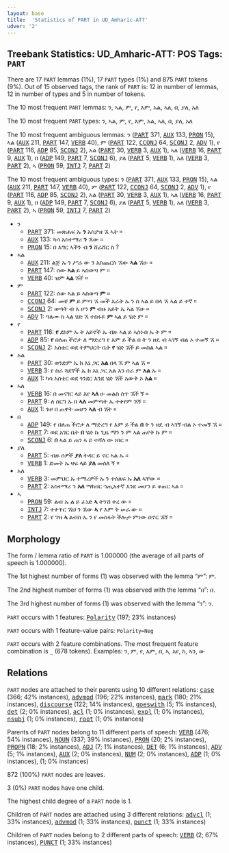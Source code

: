 ```yaml
---
layout: base
title:  'Statistics of PART in UD_Amharic-ATT'
udver: '2'
---
```


## Treebank Statistics: UD_Amharic-ATT: POS Tags: `PART`

There are 17 `PART` lemmas (1%), 17 `PART` types (1%) and 875 `PART` tokens (9%).
Out of 15 observed tags, the rank of `PART` is: 12 in number of lemmas, 12 in number of types and 5 in number of tokens.

The 10 most frequent `PART` lemmas: ን, ኣል, ም, የ, እም, አል, ኣለ, በ, ያለ, አለ

The 10 most frequent `PART` types:  ን, ኣል, ም, የ, እም, አል, ኣለ, በ, ያለ, አለ

The 10 most frequent ambiguous lemmas: ን (<tt><a href="am_att-pos-PART.html">PART</a></tt> 371, <tt><a href="am_att-pos-AUX.html">AUX</a></tt> 133, <tt><a href="am_att-pos-PRON.html">PRON</a></tt> 15), ኣል (<tt><a href="am_att-pos-AUX.html">AUX</a></tt> 211, <tt><a href="am_att-pos-PART.html">PART</a></tt> 147, <tt><a href="am_att-pos-VERB.html">VERB</a></tt> 40), ም (<tt><a href="am_att-pos-PART.html">PART</a></tt> 122, <tt><a href="am_att-pos-CCONJ.html">CCONJ</a></tt> 64, <tt><a href="am_att-pos-SCONJ.html">SCONJ</a></tt> 2, <tt><a href="am_att-pos-ADV.html">ADV</a></tt> 1), የ (<tt><a href="am_att-pos-PART.html">PART</a></tt> 116, <tt><a href="am_att-pos-ADP.html">ADP</a></tt> 85, <tt><a href="am_att-pos-SCONJ.html">SCONJ</a></tt> 2), አል (<tt><a href="am_att-pos-PART.html">PART</a></tt> 30, <tt><a href="am_att-pos-VERB.html">VERB</a></tt> 3, <tt><a href="am_att-pos-AUX.html">AUX</a></tt> 1), ኣለ (<tt><a href="am_att-pos-VERB.html">VERB</a></tt> 16, <tt><a href="am_att-pos-PART.html">PART</a></tt> 9, <tt><a href="am_att-pos-AUX.html">AUX</a></tt> 1), በ (<tt><a href="am_att-pos-ADP.html">ADP</a></tt> 149, <tt><a href="am_att-pos-PART.html">PART</a></tt> 7, <tt><a href="am_att-pos-SCONJ.html">SCONJ</a></tt> 6), ያለ (<tt><a href="am_att-pos-PART.html">PART</a></tt> 5, <tt><a href="am_att-pos-VERB.html">VERB</a></tt> 1), አለ (<tt><a href="am_att-pos-VERB.html">VERB</a></tt> 3, <tt><a href="am_att-pos-PART.html">PART</a></tt> 2), ኣ (<tt><a href="am_att-pos-PRON.html">PRON</a></tt> 59, <tt><a href="am_att-pos-INTJ.html">INTJ</a></tt> 7, <tt><a href="am_att-pos-PART.html">PART</a></tt> 2)

The 10 most frequent ambiguous types:  ን (<tt><a href="am_att-pos-PART.html">PART</a></tt> 371, <tt><a href="am_att-pos-AUX.html">AUX</a></tt> 133, <tt><a href="am_att-pos-PRON.html">PRON</a></tt> 15), ኣል (<tt><a href="am_att-pos-AUX.html">AUX</a></tt> 211, <tt><a href="am_att-pos-PART.html">PART</a></tt> 147, <tt><a href="am_att-pos-VERB.html">VERB</a></tt> 40), ም (<tt><a href="am_att-pos-PART.html">PART</a></tt> 122, <tt><a href="am_att-pos-CCONJ.html">CCONJ</a></tt> 64, <tt><a href="am_att-pos-SCONJ.html">SCONJ</a></tt> 2, <tt><a href="am_att-pos-ADV.html">ADV</a></tt> 1), የ (<tt><a href="am_att-pos-PART.html">PART</a></tt> 116, <tt><a href="am_att-pos-ADP.html">ADP</a></tt> 85, <tt><a href="am_att-pos-SCONJ.html">SCONJ</a></tt> 2), አል (<tt><a href="am_att-pos-PART.html">PART</a></tt> 30, <tt><a href="am_att-pos-VERB.html">VERB</a></tt> 3, <tt><a href="am_att-pos-AUX.html">AUX</a></tt> 1), ኣለ (<tt><a href="am_att-pos-VERB.html">VERB</a></tt> 16, <tt><a href="am_att-pos-PART.html">PART</a></tt> 9, <tt><a href="am_att-pos-AUX.html">AUX</a></tt> 1), በ (<tt><a href="am_att-pos-ADP.html">ADP</a></tt> 149, <tt><a href="am_att-pos-PART.html">PART</a></tt> 7, <tt><a href="am_att-pos-SCONJ.html">SCONJ</a></tt> 6), ያለ (<tt><a href="am_att-pos-PART.html">PART</a></tt> 5, <tt><a href="am_att-pos-VERB.html">VERB</a></tt> 1), አለ (<tt><a href="am_att-pos-VERB.html">VERB</a></tt> 3, <tt><a href="am_att-pos-PART.html">PART</a></tt> 2), ኣ (<tt><a href="am_att-pos-PRON.html">PRON</a></tt> 59, <tt><a href="am_att-pos-INTJ.html">INTJ</a></tt> 7, <tt><a href="am_att-pos-PART.html">PART</a></tt> 2)


* ን
  * <tt><a href="am_att-pos-PART.html">PART</a></tt> 371: መጽሐፍ ኡ <b>ን</b> አስያዝ ኧ ኣት ።
  * <tt><a href="am_att-pos-AUX.html">AUX</a></tt> 133: ካሳ አስተማሪ <b>ን</b> ኧው ።
  * <tt><a href="am_att-pos-PRON.html">PRON</a></tt> 15: በ እግር ኣችን ብ <b>ን</b> ሸራሸር ስ ?
* ኣል
  * <tt><a href="am_att-pos-AUX.html">AUX</a></tt> 211: ልጅ ኡ ን ሥራ ው ን አስጨርስ ኧው <b>ኣል</b> ኧሁ ።
  * <tt><a href="am_att-pos-PART.html">PART</a></tt> 147: ሰው <b>ኣል</b> ይ ኣስወጣ ም ።
  * <tt><a href="am_att-pos-VERB.html">VERB</a></tt> 40: ዝም <b>ኣል</b> ኧች ።
* ም
  * <tt><a href="am_att-pos-PART.html">PART</a></tt> 122: ሰው ኣል ይ ኣስወጣ <b>ም</b> ።
  * <tt><a href="am_att-pos-CCONJ.html">CCONJ</a></tt> 64: መቼ <b>ም</b> ይ ምጣ ኧ መች እራት ኡ ን ስ ኣል ይ በላ ኧ ኣል ይ ተኛ ።
  * <tt><a href="am_att-pos-SCONJ.html">SCONJ</a></tt> 2: ወጣት ብ እ ሆን <b>ም</b> ብዙ አይት ኤ ኣል ኧሁ ።
  * <tt><a href="am_att-pos-ADV.html">ADV</a></tt> 1: ዓለሙ ከ ኣል ሄድ ኧ ተስፋዬ <b>ም</b> ኣል ይ ሄድ ም ።
* የ
  * <tt><a href="am_att-pos-PART.html">PART</a></tt> 116: <b>የ</b> ደከም ኡ ት አይኖች ኡ ብዙ ኣል ይ ኣስነብ ኡ ት ም ።
  * <tt><a href="am_att-pos-ADP.html">ADP</a></tt> 85: <b>የ</b> በለጠ ችሮታ ለ ማድረግ የ እም ይ ችል በ ት ን ዘዴ ብ ኣገኝ ብል ኦ ተመኝ ኧ ።
  * <tt><a href="am_att-pos-SCONJ.html">SCONJ</a></tt> 2: አስቴር ወደ ትምህርት ቤት <b>የ</b> ሄድ ኧች ይ መስል ኣል ።
* አል
  * <tt><a href="am_att-pos-PART.html">PART</a></tt> 30: ወንድም ኤ ከ እኔ ጋር <b>አል</b> በላ ኧ ም ኣል ኧ ።
  * <tt><a href="am_att-pos-VERB.html">VERB</a></tt> 3: የ ስራ ጓደኞች ኤ ከ እኔ ጋር አል እን ሰራ ም <b>አል</b> ኡ ።
  * <tt><a href="am_att-pos-AUX.html">AUX</a></tt> 1: ካሳ አስቴር ወደ ጎንደር እንደ ሄድ ኧች አውቅ ኦ <b>አል</b> ።
* ኣለ
  * <tt><a href="am_att-pos-VERB.html">VERB</a></tt> 16: በ መናገር ላይ እየ <b>ኣለ</b> ሁ መልስ ሰጥ ኧች ኝ ።
  * <tt><a href="am_att-pos-PART.html">PART</a></tt> 9: ለ ሰርግ ኡ በ <b>ኣለ</b> መምጣት ኤ ተቀየም ኧኝ ።
  * <tt><a href="am_att-pos-AUX.html">AUX</a></tt> 1: ጉዞ በ ጠዋት መሆን <b>ኣለ</b> ብ ኧት ።
* በ
  * <tt><a href="am_att-pos-ADP.html">ADP</a></tt> 149: የ በለጠ ችሮታ ለ ማድረግ የ እም ይ ችል <b>በ</b> ት ን ዘዴ ብ ኣገኝ ብል ኦ ተመኝ ኧ ።
  * <tt><a href="am_att-pos-PART.html">PART</a></tt> 7: ወደ አገር ቤት <b>በ</b> ሄድ ኩ ጊዜ ማን ን ም ኣል ጠየቅ ኩ ም ።
  * <tt><a href="am_att-pos-SCONJ.html">SCONJ</a></tt> 6: <b>በ</b> ኣል ይ ጠን ኣ ይ ተሻለ ው ነበር ።
* ያለ
  * <tt><a href="am_att-pos-PART.html">PART</a></tt> 5: ብዙ ሰዎች <b>ያለ</b> ትዳር ይ ኖር ኣል ኡ ።
  * <tt><a href="am_att-pos-VERB.html">VERB</a></tt> 1: ድመት ኡ ዛፍ ላይ <b>ያለ</b> መሰለ ኝ ።
* አለ
  * <tt><a href="am_att-pos-VERB.html">VERB</a></tt> 3: መምህር ኡ ተማሪዎች ኡ ን ተሰለፍ ኡ <b>አለ</b> ኣቸው ።
  * <tt><a href="am_att-pos-PART.html">PART</a></tt> 2: አስተማሪ ን <b>አለ</b> ማክበር ኀጢአተኛ እንደ መሆን ይ ቆጠር ኣል ።
* ኣ
  * <tt><a href="am_att-pos-PRON.html">PRON</a></tt> 59: ልብ ኡ ል ይ ፈነድ <b>ኣ</b> ትንሽ ቀረ ው ።
  * <tt><a href="am_att-pos-INTJ.html">INTJ</a></tt> 7: ተቀጥር ኧህ ን ኧው <b>ኣ</b> የ እም ት ሠራ ው ።
  * <tt><a href="am_att-pos-PART.html">PART</a></tt> 2: የ ገዝ <b>ኣ</b> ልብስ ኤ ን የ መስፋት ችሎታ ምነው በኖር ኧኝ ።

## Morphology

The form / lemma ratio of `PART` is 1.000000 (the average of all parts of speech is 1.000000).

The 1st highest number of forms (1) was observed with the lemma “ም”: ም.

The 2nd highest number of forms (1) was observed with the lemma “በ”: በ.

The 3rd highest number of forms (1) was observed with the lemma “ን”: ን.

`PART` occurs with 1 features: <tt><a href="am_att-feat-Polarity.html">Polarity</a></tt> (197; 23% instances)

`PART` occurs with 1 feature-value pairs: `Polarity=Neg`

`PART` occurs with 2 feature combinations.
The most frequent feature combination is `_` (678 tokens).
Examples: ን, ም, የ, እም, በ, ኣ, እየ, ከ, ኣን, ው


## Relations

`PART` nodes are attached to their parents using 10 different relations: <tt><a href="am_att-dep-case.html">case</a></tt> (366; 42% instances), <tt><a href="am_att-dep-advmod.html">advmod</a></tt> (196; 22% instances), <tt><a href="am_att-dep-mark.html">mark</a></tt> (180; 21% instances), <tt><a href="am_att-dep-discourse.html">discourse</a></tt> (122; 14% instances), <tt><a href="am_att-dep-goeswith.html">goeswith</a></tt> (5; 1% instances), <tt><a href="am_att-dep-det.html">det</a></tt> (2; 0% instances), <tt><a href="am_att-dep-acl.html">acl</a></tt> (1; 0% instances), <tt><a href="am_att-dep-expl.html">expl</a></tt> (1; 0% instances), <tt><a href="am_att-dep-nsubj.html">nsubj</a></tt> (1; 0% instances), <tt><a href="am_att-dep-root.html">root</a></tt> (1; 0% instances)

Parents of `PART` nodes belong to 11 different parts of speech: <tt><a href="am_att-pos-VERB.html">VERB</a></tt> (476; 54% instances), <tt><a href="am_att-pos-NOUN.html">NOUN</a></tt> (337; 39% instances), <tt><a href="am_att-pos-PRON.html">PRON</a></tt> (20; 2% instances), <tt><a href="am_att-pos-PROPN.html">PROPN</a></tt> (18; 2% instances), <tt><a href="am_att-pos-ADJ.html">ADJ</a></tt> (7; 1% instances), <tt><a href="am_att-pos-DET.html">DET</a></tt> (6; 1% instances), <tt><a href="am_att-pos-ADV.html">ADV</a></tt> (5; 1% instances), <tt><a href="am_att-pos-AUX.html">AUX</a></tt> (2; 0% instances), <tt><a href="am_att-pos-NUM.html">NUM</a></tt> (2; 0% instances), <tt><a href="am_att-pos-ADP.html">ADP</a></tt> (1; 0% instances),  (1; 0% instances)

872 (100%) `PART` nodes are leaves.

3 (0%) `PART` nodes have one child.

The highest child degree of a `PART` node is 1.

Children of `PART` nodes are attached using 3 different relations: <tt><a href="am_att-dep-advcl.html">advcl</a></tt> (1; 33% instances), <tt><a href="am_att-dep-advmod.html">advmod</a></tt> (1; 33% instances), <tt><a href="am_att-dep-punct.html">punct</a></tt> (1; 33% instances)

Children of `PART` nodes belong to 2 different parts of speech: <tt><a href="am_att-pos-VERB.html">VERB</a></tt> (2; 67% instances), <tt><a href="am_att-pos-PUNCT.html">PUNCT</a></tt> (1; 33% instances)

